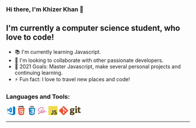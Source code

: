 ### Hi there, I'm Khizer Khan 👋

## I'm currently a computer science student, who love to code! 

* 📚 I'm currently learning Javascript.
* 👯 I'm looking to collaborate with other passionate developers. 
* 🥅 2021 Goals: Master Javascript, make several personal projects and continuing learning.
* ⚡ Fun fact: I love to travel new places and code!

### Languages and Tools:

<img src="https://github.com/khizerkhan-2316/khizerkhan-2316/blob/main/visual-studio-code.png" width="25" height= "25" /> <img src="https://github.com/khizerkhan-2316/khizerkhan-2316/blob/main/HTML5.png" width="25" height= "25" padding-left="10" />
<img src="https://github.com/khizerkhan-2316/khizerkhan-2316/blob/main/CSS3.png" width="25" height= "25"  padding-left="10" />
<img src="https://github.com/khizerkhan-2316/khizerkhan-2316/blob/main/sass.png" width="25" height= "25"  padding-left="10" />
<img src="https://github.com/khizerkhan-2316/khizerkhan-2316/blob/main/javascript.png" width="25" height= "25"  padding-left="10" />
<img src="https://github.com/khizerkhan-2316/khizerkhan-2316/blob/main/1280px-Git-logo.svg.png" height= "25"  padding-left="10"/>

---
<!--
**khizerkhan-2316/khizerkhan-2316** is a ✨ _special_ ✨ repository because its `README.md` (this file) appears on your GitHub profile.

Here are some ideas to get you started:

- 🔭 I’m currently working on ...
- 🌱 I’m currently learning ...
- 👯 I’m looking to collaborate on ...
- 🤔 I’m looking for help with ...
- 💬 Ask me about ...
- 📫 How to reach me: ...
- 😄 Pronouns: ...
- ⚡ Fun fact: ...
-->
